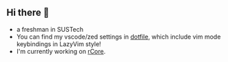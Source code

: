## Hi there 👋

- a freshman in SUSTech
- You can find my vscode/zed settings in [dotfile](https://github.com/Jerome-Yao/dotfile), which include vim mode keybindings in LazyVim style!
- I'm currently working on [rCore](https://github.com/LearningOS/2025s-rcore-Jerome-Yao/tree/ch5).
<!--
**Jerome-Yao/Jerome-Yao** is a ✨ _special_ ✨ repository because its `README.md` (this file) appears on your GitHub profile.

Here are some ideas to get you started:

- 🔭 I’m currently working on ...
- 🌱 I’m currently learning ...
- 👯 I’m looking to collaborate on ...
- 🤔 I’m looking for help with ...
- 💬 Ask me about ...
- 📫 How to reach me: ...
- 😄 Pronouns: ...
- ⚡ Fun fact: ...
-->
